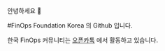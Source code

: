 안녕하세요 👋

#FinOps Foundation Korea 의 Github 입니다.

한국 FinOps 커뮤니티는 [오픈카톡](https://open.kakao.com/o/gwSjnLqe) 에서 활동하고 있습니다.


